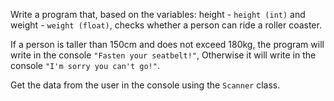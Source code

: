 Write a program that, based on the variables: height - `height (int)` and weight - `weight (float)`, checks whether a person can ride a roller coaster.

If a person is taller than 150cm and does not exceed 180kg, the program will write in the console `"Fasten your seatbelt!"`, Otherwise it will write in the console `"I'm sorry you can't go!"`.

Get the data from the user in the console using the `Scanner` class.